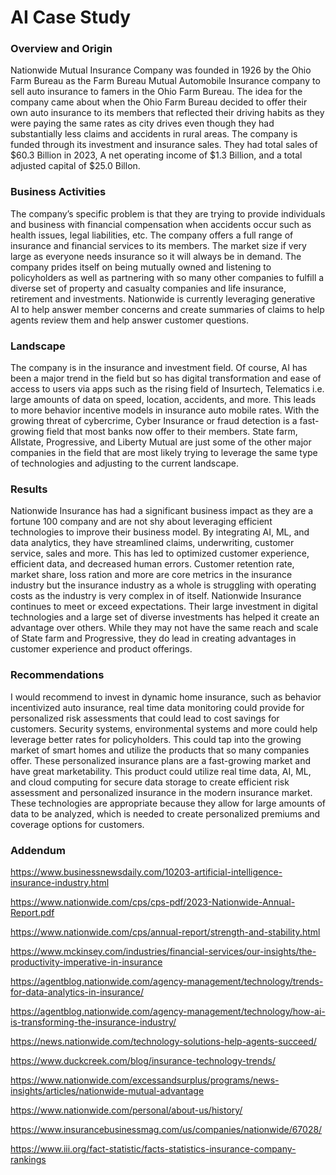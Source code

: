 # AI Case Study

### Overview and Origin

Nationwide Mutual Insurance Company was founded in 1926 by the Ohio Farm Bureau as the Farm Bureau Mutual Automobile Insurance company to sell auto insurance to famers in the Ohio Farm Bureau. The idea for the company came about when the Ohio Farm Bureau decided to offer their own auto insurance to its members that reflected their driving habits as they were paying the same rates as city drives even though they had substantially less claims and accidents in rural areas. The company is funded through its investment and insurance sales. They had total sales of $60.3 Billion in 2023, A net operating income of $1.3 Billion, and a total adjusted capital of $25.0 Billon.

### Business Activities

The company’s specific problem is that they are trying to provide individuals and business with financial compensation when accidents occur such as health issues, legal liabilities, etc. The company offers a full range of insurance and financial services to its members. The market size if very large as everyone needs insurance so it will always be in demand. The company prides itself on being mutually owned and listening to policyholders as well as partnering with so many other companies to fulfill a diverse set of property and casualty companies and life insurance, retirement and investments. Nationwide is currently leveraging generative AI to help answer member concerns and create summaries of claims to help agents review them and help answer customer questions.

### Landscape

The company is in the insurance and investment field. Of course, AI has been a major trend in the field but so has digital transformation and ease of access to users via apps such as the rising field of Insurtech, Telematics i.e. large amounts of data on speed, location, accidents, and more. This leads to more behavior incentive models in insurance auto mobile rates. With the growing threat of cybercrime, Cyber Insurance or fraud detection is a fast-growing field that most banks now offer to their members. State farm, Allstate, Progressive, and Liberty Mutual are just some of the other major companies in the field that are most likely trying to leverage the same type of technologies and adjusting to the current landscape.

### Results

Nationwide Insurance has had a significant business impact as they are a fortune 100 company and are not shy about leveraging efficient technologies to improve their business model. By integrating AI, ML, and data analytics, they have streamlined claims, underwriting, customer service, sales and more. This has led to optimized customer experience, efficient data, and decreased human errors. Customer retention rate, market share, loss ration and more are core metrics in the insurance industry but the insurance industry as a whole is struggling with operating costs as the industry is very complex in of itself. Nationwide Insurance continues to meet or exceed expectations. Their large investment in digital technologies and a large set of diverse investments has helped it create an advantage over others. While they may not have the same reach and scale of State farm and Progressive, they do lead in creating advantages in customer experience and product offerings.

### Recommendations

I would recommend to invest in dynamic home insurance, such as behavior incentivized auto insurance, real time data monitoring could provide for personalized risk assessments that could lead to cost savings for customers. Security systems, environmental systems and more could help leverage better rates for policyholders. This could tap into the growing market of smart homes and utilize the products that so many companies offer. These personalized insurance plans are a fast-growing market and have great marketability. This product could utilize real time data, AI, ML, and cloud computing for secure data storage to create efficient risk assessment and personalized insurance in the modern insurance market. These technologies are appropriate because they allow for large amounts of data to be analyzed, which is needed to create personalized premiums and coverage options for customers.

### Addendum

<https://www.businessnewsdaily.com/10203-artificial-intelligence-insurance-industry.html>

<https://www.nationwide.com/cps/cps-pdf/2023-Nationwide-Annual-Report.pdf>

<https://www.nationwide.com/cps/annual-report/strength-and-stability.html>

<https://www.mckinsey.com/industries/financial-services/our-insights/the-productivity-imperative-in-insurance>

<https://agentblog.nationwide.com/agency-management/technology/trends-for-data-analytics-in-insurance/>

<https://agentblog.nationwide.com/agency-management/technology/how-ai-is-transforming-the-insurance-industry/>

<https://news.nationwide.com/technology-solutions-help-agents-succeed/>

<https://www.duckcreek.com/blog/insurance-technology-trends/>

<https://www.nationwide.com/excessandsurplus/programs/news-insights/articles/nationwide-mutual-advantage>

<https://www.nationwide.com/personal/about-us/history/>

<https://www.insurancebusinessmag.com/us/companies/nationwide/67028/>

<https://www.iii.org/fact-statistic/facts-statistics-insurance-company-rankings>
